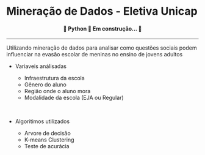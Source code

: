 # Mineração de Dados - Eletiva Unicap

<h4 align="center"> 
	🚧  Python 🚀 Em construção...  🚧
</h4>
<hr>

Utilizando mineração de dados para analisar como questões sociais podem influenciar na evasão escolar de meninas no ensino de jovens adultos


* Variaveis análisadas

  * Infraestrutura da escola
  * Gênero do aluno
  * Região onde o aluno mora
  * Modalidade da escola (EJA ou Regular)
<br>

* Algoritimos utilizados

  * Arvore de decisão
  * K-means Clustering
  * Teste de acurácia
